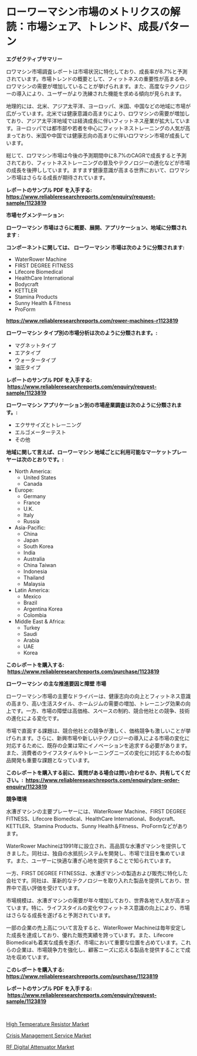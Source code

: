 <p><h1>ローワーマシン市場のメトリクスの解読：市場シェア、トレンド、成長パターン</h1></p><p><strong>エグゼクティブサマリー</strong></p>
<p><p>ロワマシン市場調査レポートは市場状況に特化しており、成長率が8.7%と予測されています。市場トレンドの概要として、フィットネスの重要性が高まる中、ロワマシンの需要が増加していることが挙げられます。また、高度なテクノロジーの導入により、ユーザーがより洗練された機能を求める傾向が見られます。</p><p>地理的には、北米、アジア太平洋、ヨーロッパ、米国、中国などの地域に市場が広がっています。北米では健康意識の高まりにより、ロワマシンの需要が増加しており、アジア太平洋地域では経済成長に伴いフィットネス産業が拡大しています。ヨーロッパでは都市部や若者を中心にフィットネストレーニングの人気が高まっており、米国や中国では健康志向の高まりに伴いロワマシン市場が成長しています。</p><p>総じて、ロワマシン市場は今後の予測期間中に8.7%のCAGRで成長すると予測されており、フィットネストレーニングの普及やテクノロジーの進化などが市場の成長を後押ししています。ますます健康意識が高まる世界において、ロワマシン市場はさらなる成長が期待されています。</p></p>
<p><strong>レポートのサンプル PDF を入手する: <a href="https://www.reliableresearchreports.com/enquiry/request-sample/1123819">https://www.reliableresearchreports.com/enquiry/request-sample/1123819</a></strong></p>
<p><strong>市場セグメンテーション:</strong></p>
<p><strong> ローワーマシン 市場はさらに概要、展開、アプリケーション、地域に分類されます :</strong></p>
<p><strong>コンポーネントに関しては、 ローワーマシン 市場は次のように分類されます: &nbsp;</strong></p>
<p><ul><li>WaterRower Machine</li><li>FIRST DEGREE FITNESS</li><li>Lifecore Biomedical</li><li>HealthCare International</li><li>Bodycraft</li><li>KETTLER</li><li>Stamina Products</li><li>Sunny Health & Fitness</li><li>ProForm</li></ul></p>
<p><strong><a href="https://www.reliableresearchreports.com/rower-machines-r1123819">https://www.reliableresearchreports.com/rower-machines-r1123819</a></strong></p>
<p><strong> ローワーマシン タイプ別の市場分析は次のように分類されます。:</strong></p>
<p><ul><li>マグネットタイプ</li><li>エアタイプ</li><li>ウォータータイプ</li><li>油圧タイプ</li></ul></p>
<p><strong>レポートのサンプル PDF を入手する: &nbsp;<a href="https://www.reliableresearchreports.com/enquiry/request-sample/1123819">https://www.reliableresearchreports.com/enquiry/request-sample/1123819</a></strong></p>
<p><strong> ローワーマシン アプリケーション別の市場産業調査は次のように分類されます。:</strong></p>
<p><ul><li>エクササイズとトレーニング</li><li>エルゴメーターテスト</li><li>その他</li></ul></p>
<p><strong>地域に関して言えば、ローワーマシン 地域ごとに利用可能なマーケットプレーヤーは次のとおりです。:</strong></p>
<p><ul>
    <li>
        North America:
        <ul>
            <li>United States</li>
            <li>Canada</li>
        </ul>
    </li>
    <li>
        Europe:
        <ul>
            <li>Germany</li>
            <li>France</li>
            <li>U.K.</li>
            <li>Italy</li>
            <li>Russia</li>
        </ul>
    </li>
    <li>
        Asia-Pacific:
        <ul>
            <li>China</li>
            <li>Japan</li>
            <li>South Korea</li>
            <li>India</li>
            <li>Australia</li>
            <li>China Taiwan</li>
            <li>Indonesia</li>
            <li>Thailand</li>
            <li>Malaysia</li>
        </ul>
    </li>
    <li>
        Latin America:
        <ul>
            <li>Mexico</li>
            <li>Brazil</li>
            <li>Argentina Korea</li>
            <li>Colombia</li>
        </ul>
    </li>
    <li>
        Middle East & Africa:
        <ul>
            <li>Turkey</li>
            <li>Saudi</li>
            <li>Arabia</li>
            <li>UAE</li>
            <li>Korea</li>
        </ul>
    </li>
    </ul></p>
<p><strong>このレポートを購入する: &nbsp;<a href="https://www.reliableresearchreports.com/purchase/1123819">https://www.reliableresearchreports.com/purchase/1123819</a></strong></p>
<p><strong>ローワーマシン の主な推進要因と障壁 市場</strong></p>
<p><p>ローワーマシン市場の主要なドライバーは、健康志向の向上とフィットネス意識の高まり、高い生活スタイル、ホームジムの需要の増加、トレーニング効果の向上です。一方、市場の障壁は高価格、スペースの制約、競合他社との競争、技術の進化による変化です。</p><p>市場で直面する課題は、競合他社との競争が激しく、価格競争も激しいことが挙げられます。さらに、新興市場や新しいテクノロジーの導入による市場の変化に対応するために、既存の企業は常にイノベーションを追求する必要があります。また、消費者のライフスタイルやトレーニングニーズの変化に対応するための製品開発も重要な課題となっています。</p></p>
<p><strong>このレポートを購入する前に、質問がある場合は問い合わせるか、共有してください。:&nbsp; <a href="https://www.reliableresearchreports.com/enquiry/pre-order-enquiry/1123819">https://www.reliableresearchreports.com/enquiry/pre-order-enquiry/1123819</a></strong></p>
<p><strong>競争環境</strong></p>
<p><p>水漕ぎマシンの主要プレーヤーには、WaterRower Machine、FIRST DEGREE FITNESS、Lifecore Biomedical、HealthCare International、Bodycraft、KETTLER、Stamina Products、Sunny Health＆Fitness、ProFormなどがあります。</p><p>WaterRower Machineは1991年に設立され、高品質な水漕ぎマシンを提供してきました。同社は、独自の水抵抗システムを開発し、市場で注目を集めています。また、ユーザーに快適な漕ぎ心地を提供することで知られています。</p><p>一方、FIRST DEGREE FITNESSは、水漕ぎマシンの製造および販売に特化した会社です。同社は、革新的なテクノロジーを取り入れた製品を提供しており、世界中で高い評価を受けています。</p><p>市場規模は、水漕ぎマシンの需要が年々増加しており、世界各地で人気が高まっています。特に、ライフスタイルの変化やフィットネス意識の向上により、市場はさらなる成長を遂げると予測されています。</p><p>一部の企業の売上高について言及すると、WaterRower Machineは毎年安定した成長を達成しており、優れた販売実績を誇っています。また、Lifecore Biomedicalも着実な成長を遂げ、市場において重要な位置を占めています。これらの企業は、市場競争力を強化し、顧客ニーズに応える製品を提供することで成功を収めています。</p></p>
<p><strong>このレポートを購入する: &nbsp; <a href="https://www.reliableresearchreports.com/purchase/1123819">https://www.reliableresearchreports.com/purchase/1123819</a></strong></p>
<p><strong>レポートのサンプル PDF を入手する: &nbsp;<a href="https://www.reliableresearchreports.com/enquiry/request-sample/1123819">https://www.reliableresearchreports.com/enquiry/request-sample/1123819</a></strong><strong></strong></p>
<p>&nbsp;</p>
<p><p><a href="https://butternut-bug-553.notion.site/High-Temperature-Resistor-Market-Exploring-Market-Share-Market-Trends-and-Future-Growth-ee0d700a14094b9bbe7b32e4d494ce29">High Temperature Resistor Market</a></p><p><a href="https://github.com/BryceTownsendr/Market-Research-Report-List-4/blob/main/crisis-management-service-market.md">Crisis Management Service Market</a></p><p><a href="https://invited-way-688.notion.site/RF-Digital-Attenuator-Market-Furnishes-Information-on-Market-Share-Market-Trends-and-Market-Growth-9eb7597256d6480ea6198d92286c055e">RF Digital Attenuator Market</a></p></p>